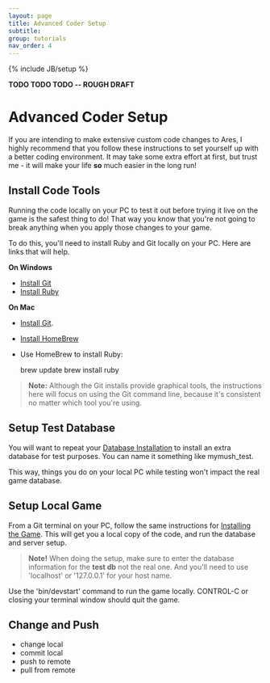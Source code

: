 ```yaml
---
layout: page
title: Advanced Coder Setup
subtitle: 
group: tutorials
nav_order: 4
---
```

{% include JB/setup %}


**TODO TODO TODO -- ROUGH DRAFT**

# Advanced Coder Setup

If you are intending to make extensive custom code changes to Ares, I highly recommend that you follow these instructions to set yourself up with a better coding environment.  It may take some extra effort at first, but trust me - it will make your life **so** much easier in the long run!




## Install Code Tools

Running the code locally on your PC to test it out before trying it live on the game is the safest thing to do!  That way you know that you're not going to break anything when you apply those changes to your game.

To do this, you'll need to install Ruby and Git locally on your PC.  Here are links that will help.

**On Windows**

* [Install Git](https://windows.github.com/)
* [Install Ruby](http://rubyinstaller.org/)

**On Mac**

* [Install Git](https://mac.github.com/).
* [Install HomeBrew](http://brew.sh/)
* Use HomeBrew to install Ruby:
<b></b>

    brew update
    brew install ruby

> **Note:** Although the Git installs provide graphical tools, the instructions here will focus on using the Git command line, because it's consistent no matter which tool you're using.

## Setup Test Database

You will want to repeat your [Database Installation]({{site.siteroot}}tutorials/install/db-install.html) to install an extra database for test purposes.  You can name it something like mymush_test.

This way, things you do on your local PC while testing won't impact the real game database.

## Setup Local Game

From a Git terminal on your PC, follow the same instructions for [Installing the Game]({{site.siteroot}}tutorials/install/install-code.html).  This will get you a local copy of the code, and run the database and server setup.

> **Note!**  When doing the setup, make sure to enter the database information for the **test db** not the real one.  And you'll need to use 'localhost' or '127.0.0.1' for your host name.

Use the 'bin/devstart' command to run the game locally. CONTROL-C or closing your terminal window should quit the game.

## Change and Push

* change local
* commit local
* push to remote
* pull from remote
